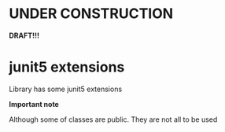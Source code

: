 # UNDER CONSTRUCTION 
**DRAFT!!!**
# junit5 extensions

Library has some junit5 extensions

**Important note**

Although some of classes are public. They are not all to be used
